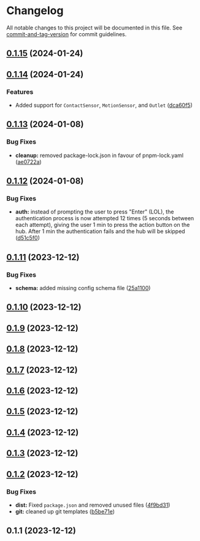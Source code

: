 # Changelog

All notable changes to this project will be documented in this file. See [commit-and-tag-version](https://github.com/absolute-version/commit-and-tag-version) for commit guidelines.

## [0.1.15](https://github.com/uboness/homebridge-dirigera/compare/v0.1.14...v0.1.15) (2024-01-24)

## [0.1.14](https://github.com/uboness/homebridge-dirigera/compare/v0.1.13...v0.1.14) (2024-01-24)


### Features

* Added support for `ContactSensor`, `MotionSensor`, and `Outlet` ([dca60f5](https://github.com/uboness/homebridge-dirigera/commit/dca60f56d8260840d9fa6b6f33446bb05999d893))

## [0.1.13](https://github.com/uboness/homebridge-dirigera/compare/v0.1.12...v0.1.13) (2024-01-08)


### Bug Fixes

* **cleanup:** removed package-lock.json in favour of pnpm-lock.yaml ([ae0722a](https://github.com/uboness/homebridge-dirigera/commit/ae0722a95de5d0e6ee8e069d5779dc0415a0597b))

## [0.1.12](https://github.com/uboness/homebridge-dirigera/compare/v0.1.11...v0.1.12) (2024-01-08)


### Bug Fixes

* **auth:** instead of prompting the user to press "Enter" (LOL), the authentication process is now attempted 12 times (5 seconds between each attempt), giving the user 1 min to press the action button on the hub. After 1 min the authentication fails and the hub will be skipped ([d51c5f0](https://github.com/uboness/homebridge-dirigera/commit/d51c5f001672135f705a8865190097449e4f2939))

## [0.1.11](https://github.com/uboness/homebridge-dirigera/compare/v0.1.10...v0.1.11) (2023-12-12)


### Bug Fixes

* **schema:** added missing config schema file ([25a1100](https://github.com/uboness/homebridge-dirigera/commit/25a1100eae5b9a42ae35ecea0c709f5b7dcde879))

## [0.1.10](https://github.com/uboness/homebridge-dirigera/compare/v0.1.9...v0.1.10) (2023-12-12)

## [0.1.9](https://github.com/uboness/homebridge-dirigera/compare/v0.1.8...v0.1.9) (2023-12-12)

## [0.1.8](https://github.com/uboness/homebridge-dirigera/compare/v0.1.7...v0.1.8) (2023-12-12)

## [0.1.7](https://github.com/uboness/homebridge-dirigera/compare/v0.1.6...v0.1.7) (2023-12-12)

## [0.1.6](https://github.com/uboness/homebridge-dirigera/compare/v0.1.5...v0.1.6) (2023-12-12)

## [0.1.5](https://github.com/uboness/homebridge-dirigera/compare/v0.1.4...v0.1.5) (2023-12-12)

## [0.1.4](https://github.com/uboness/homebridge-dirigera/compare/v0.1.3...v0.1.4) (2023-12-12)

## [0.1.3](https://github.com/uboness/homebridge-dirigera/compare/v0.1.2...v0.1.3) (2023-12-12)

## [0.1.2](https://github.com/uboness/homebridge-dirigera/compare/v0.1.1...v0.1.2) (2023-12-12)


### Bug Fixes

* **dist:** Fixed `package.json` and removed unused files ([4f9bd31](https://github.com/uboness/homebridge-dirigera/commit/4f9bd31811d5cdf1e8a89e9ecdcefb41db1207e9))
* **git:** cleaned up git templates ([b5be71e](https://github.com/uboness/homebridge-dirigera/commit/b5be71e7e3ba1a78511a00ca7b6ef7a0cee83ab1))

## 0.1.1 (2023-12-12)
